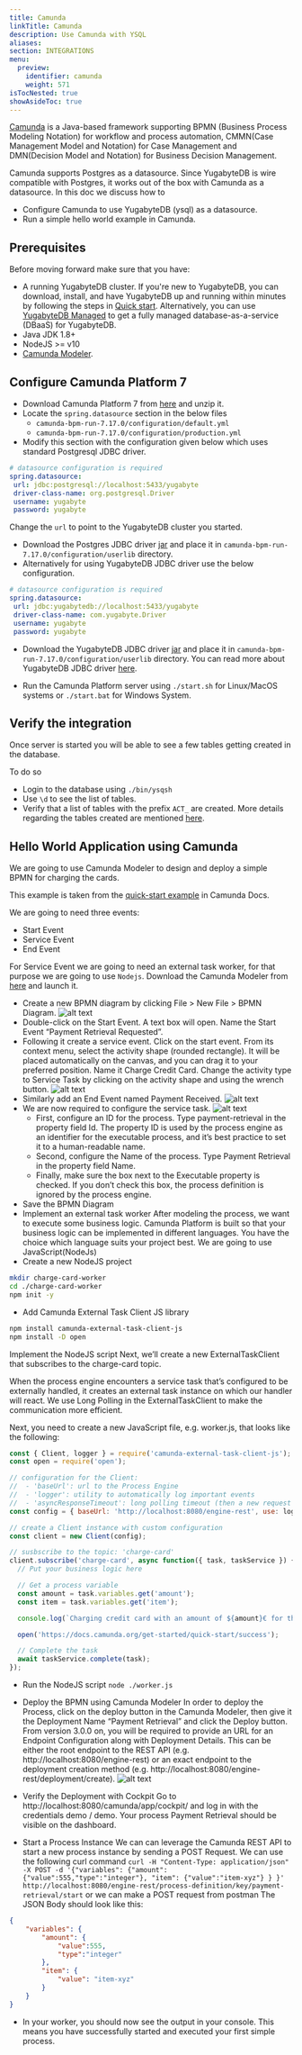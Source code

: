 ```yaml
---
title: Camunda
linkTitle: Camunda
description: Use Camunda with YSQL 
aliases:
section: INTEGRATIONS
menu:
  preview:
    identifier: camunda
    weight: 571
isTocNested: true
showAsideToc: true
---
```


[Camunda](https://camunda.com/) is a Java-based framework supporting BPMN (Business Process Modeling Notation) for workflow and process automation, CMMN(Case Management Model and Notation) for Case Management and DMN(Decision Model and Notation) for Business Decision Management.

Camunda supports Postgres as a datasource. Since YugabyteDB is wire compatible with Postgres, it works out of the box with Camunda as a datasource. In this doc we discuss how to
- Configure Camunda to use YugabyteDB (ysql) as a datasource.
- Run a simple hello world example in Camunda.


## Prerequisites
Before moving forward make sure that you have:
- A running YugabyteDB cluster. If you're new to YugabyteDB, you can download, install, and have YugabyteDB up and running within minutes by following the steps in [Quick start](/preview/quick-start/). Alternatively, you can use [YugabyteDB Managed](http://cloud.yugabyte.com/) to get a fully managed database-as-a-service (DBaaS) for YugabyteDB.
- Java JDK 1.8+
- NodeJS >= v10 
- [Camunda Modeler](https://camunda.com/download/modeler).

## Configure Camunda Platform 7
- Download Camunda Platform 7 from [here](https://camunda.com/download/) and unzip it.
- Locate the `spring.datasource` section in the below files
  - `camunda-bpm-run-7.17.0/configuration/default.yml`
  - `camunda-bpm-run-7.17.0/configuration/production.yml`
- Modify this section with the configuration given below which uses standard Postgresql JDBC driver.
```yml
# datasource configuration is required
spring.datasource:
 url: jdbc:postgresql://localhost:5433/yugabyte
 driver-class-name: org.postgresql.Driver
 username: yugabyte
 password: yugabyte
```
Change the `url` to point to the YugabyteDB cluster you started.
- Download the Postgres JDBC driver [jar](https://jdbc.postgresql.org/download/postgresql-42.3.5.jar) and place it in `camunda-bpm-run-7.17.0/configuration/userlib` directory. 
- Alternatively for using YugabyteDB JDBC driver use the below configuration.
```yml
# datasource configuration is required
spring.datasource:
 url: jdbc:yugabytedb://localhost:5433/yugabyte
 driver-class-name: com.yugabyte.Driver
 username: yugabyte
 password: yugabyte
```
- Download the YugabyteDB JDBC driver [jar](https://repo1.maven.org/maven2/com/yugabyte/jdbc-yugabytedb/42.3.5-yb-1/jdbc-yugabytedb-42.3.5-yb-1.jar) and place it in `camunda-bpm-run-7.17.0/configuration/userlib` directory. You can read more about YugabyteDB JDBC driver [here](https://docs.yugabyte.com/preview/integrations/jdbc-driver/).

- Run the Camunda Platform server using `./start.sh` for Linux/MacOS systems or `./start.bat` for Windows System.

## Verify the integration
Once server is started you will be able to see a few tables getting created in the database. 

To do so
- Login to the database using `./bin/ysqsh`
- Use `\d` to see the list of tables.
- Verify that a list of tables with the prefix `ACT_` are created.
  More details regarding the tables created are mentioned [here](https://docs.camunda.org/manual/7.16/user-guide/process-engine/database/database-schema/).

## Hello World Application using Camunda
We are going to use Camunda Modeler to design and deploy a simple BPMN for charging the cards. 

This example is taken from the [quick-start example](https://docs.camunda.org/get-started/quick-start/) in Camunda Docs.

We are going to need three events:
- Start Event   
- Service Event
- End Event

For Service Event we are going to need an external task worker, for that purpose we are going to use `Nodejs`.
Download the Camunda Modeler from [here](https://camunda.com/download/modeler) and launch it.

- Create a new BPMN diagram by clicking File > New File > BPMN Diagram.
![alt text](https://docs.camunda.org/get-started/quick-start/img/modeler-new-bpmn-diagram.png)
- Double-click on the Start Event. A text box will open. Name the Start Event “Payment Retrieval Requested”.
- Following it create a service event.
  Click on the start event. From its context menu, select the activity shape (rounded rectangle). It will be placed automatically on the canvas, and you can drag it to your preferred position. Name it Charge Credit Card. Change the activity type to Service Task by clicking on the activity shape and using the wrench button.
![alt text](https://docs.camunda.org/get-started/quick-start/img/modeler-step2.png)
- Similarly add an End Event named Payment Received.
![alt text](https://docs.camunda.org/get-started/quick-start/img/modeler-step3.png)
- We are now required to configure the service task.
![alt text](https://docs.camunda.org/get-started/quick-start/img/modeler-step5.png)
  - First, configure an ID for the process. Type payment-retrieval in the property field Id. The property ID is used by the process engine as an identifier for the executable process, and it’s best practice to set it to a human-readable name.
  - Second, configure the Name of the process. Type Payment Retrieval in the property field Name.
  - Finally, make sure the box next to the Executable property is checked. If you don’t check this box, the process definition is ignored by the process engine.
- Save the BPMN Diagram
- Implement an external task worker
After modeling the process, we want to execute some business logic.
Camunda Platform is built so that your business logic can be implemented in different languages. You have the choice which language suits your project best. We are going to use JavaScript(NodeJs)
- Create a new NodeJS project
```bash
mkdir charge-card-worker
cd ./charge-card-worker
npm init -y
```
- Add Camunda External Task Client JS library
```bash
npm install camunda-external-task-client-js
npm install -D open
```

Implement the NodeJS script
Next, we’ll create a new ExternalTaskClient that subscribes to the charge-card topic.

When the process engine encounters a service task that’s configured to be externally handled, it creates an external task instance on which our handler will react. We use Long Polling in the ExternalTaskClient to make the communication more efficient.

Next, you need to create a new JavaScript file, e.g. worker.js, that looks like the following:
```js
const { Client, logger } = require('camunda-external-task-client-js');
const open = require('open');

// configuration for the Client:
//  - 'baseUrl': url to the Process Engine
//  - 'logger': utility to automatically log important events
//  - 'asyncResponseTimeout': long polling timeout (then a new request will be issued)
const config = { baseUrl: 'http://localhost:8080/engine-rest', use: logger, asyncResponseTimeout: 10000 };

// create a Client instance with custom configuration
const client = new Client(config);

// susbscribe to the topic: 'charge-card'
client.subscribe('charge-card', async function({ task, taskService }) {
  // Put your business logic here

  // Get a process variable
  const amount = task.variables.get('amount');
  const item = task.variables.get('item');

  console.log(`Charging credit card with an amount of ${amount}€ for the item '${item}'...`);

  open('https://docs.camunda.org/get-started/quick-start/success');

  // Complete the task
  await taskService.complete(task);
});
```
- Run the NodeJS script
  `node ./worker.js`

- Deploy the BPMN using Camunda Modeler
  In order to deploy the Process, click on the deploy button in the Camunda Modeler, then give it the Deployment Name “Payment Retrieval” and click the Deploy button. From version 3.0.0 on, you will be required to provide an URL for an Endpoint Configuration along with Deployment Details. This can be either the root endpoint to the REST API (e.g. http://localhost:8080/engine-rest) or an exact endpoint to the deployment creation method (e.g. http://localhost:8080/engine-rest/deployment/create).
![alt text](https://docs.camunda.org/get-started/quick-start/img/modeler-deploy2.png)
- Verify the Deployment with Cockpit
 Go to http://localhost:8080/camunda/app/cockpit/ and log in with the credentials demo / demo. Your process Payment Retrieval should be visible on the dashboard.
- Start a Process Instance 
  We can can leverage the Camunda REST API to start a new process instance by sending a POST Request. 
  We can use the following curl command 
  `curl -H "Content-Type: application/json" -X POST -d '{"variables": {"amount": {"value":555,"type":"integer"}, "item": {"value":"item-xyz"} } }' http://localhost:8080/engine-rest/process-definition/key/payment-retrieval/start`
  or we can make a POST request from postman
  The JSON Body should look like this:
```json
{
	"variables": {
		"amount": {
			"value":555,
			"type":"integer"
		},
		"item": {
			"value": "item-xyz"
		}
	}
} 
```
- In your worker, you should now see the output in your console. This means you have successfully started and executed your first simple process.

 
